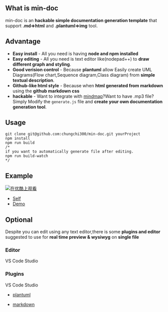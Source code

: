 ## What is min-doc 

min-doc is an **hackable simple documentation generation template** that support **.md=>html** and **.plantuml=>img** tool.

## Advantage

* **Easy install** - All you need is having **node and npm installed**
* **Easy editing** - All you need is text editor like(nodepad++) to **draw different graph and styling**.
* **Good verision control** - Because **plantuml** allow Easily create UML Diagrams(Flow chart,Sequence diagram,Class diagram) from **simple textual description**.
* **Github-like html style** - Because when **html generated from markdown** using the **github markdown css**
* **hackable** - Want to integrate with [mindmap](https://github.com/fex-team/kityminder-editor)?Want to have .mp3 file?Simply Modify the `generate.js` file and **create your own documentation generation tool**.

## Usage

```
git clone git@github.com:chungchi300/min-doc.git yourProject
npm install
npm run build
/*
if you want to automatically generate file after editing.
npm run build-watch
*/
```

## Example


[![在优酷上观看](https://t4.ftcdn.net/jpg/01/12/56/73/240_F_112567399_fVHoy5kIkNXdDnwCSpaSkDC3wmH9NVCs.jpg)](http://v.youku.com/v_show/id_XMzU0NzE5NjkzNg==.html?spm=a2hzp.8244740.0.0)


* [Self](./docs/self/gen.doc.html)
* [Demo](https://github.com/chungchi300/min-doc-demo)


## Optional

Despite you can edit using any text editor,there is some **plugins and editor** suggested to use for **real time preview & wysiwyg**
on **single file**

### Editor

VS Code Studio

### Plugins

VS Code Studio

* [plantuml](https://marketplace.visualstudio.com/items?itemName=jebbs.plantuml#review-details)

* [markdown](https://marketplace.visualstudio.com/items?itemName=yzhang.markdown-all-in-one)
